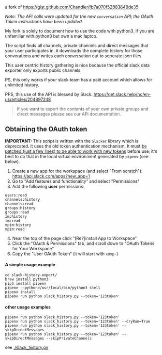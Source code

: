 a fork of https://gist.github.com/Chandler/fb7a070f52883849de35

_Note: The API calls were updated for the new `conversation` API; the OAuth Token instructions have been updated._

My fork is solely to document how to use the code with python3. If you are
unfamiliar with python3 but own a mac laptop.

The script finds all channels, private channels and direct messages
that your user participates in. it downloads the complete history for
those converations and writes each conversation out to seperate json files.

This user centric history gathering is nice because the official slack data exporter
only exports public channels.

PS, this only works if your slack team has a paid account which allows for unlimited history.

PPS, this use of the API is blessed by Slack.
https://get.slack.help/hc/en-us/articles/204897248

> If you want to export the contents of your own private groups and direct messages please see our API documentation.

## Obtaining the OAuth token

**IMPORTANT:** This script is written with the `Slacker` library which is deprecated. It uses the old token authentication mechanism. It must [be patched (just a few lines) to be able to work with new tokens](https://github.com/ismith/slacker/commit/8ff928c59ec77b047b7270d96936e3df7e2bc4fb) before use; it's best to do that in the local virtual environment generated by `pipenv` (see below).

1. Create a new app for the workspace (and select "From scratch"): https://api.slack.com/apps?new_app=1
2. Go to "Add features and functionality" and select "Permissions"
3. Add the following **user** permissions:

```
users:read
channels:history
channels:read
groups:history
groups:read
im:history
im:read
mpim:history
mpim:read
```

4. Near the top of the page click "[Re?]install App to Workspace"
5. Click the "OAuth & Permissions" tab, and scroll down to "OAuth Tokens for Your Workspace"
6. Copy the "User OAuth Token" (it will start with `xoxp-`)

#### A simple usage example

```shell
cd slack-history-export/
brew install python3
pip3 install pipenv
pipenv --python=/usr/local/bin/python3 shell
pipenv install
pipenv run python slack_history.py --token='123token'
```

#### other usage examples

```shell
pipenv run python slack_history.py --token='123token'
pipenv run python slack_history.py --token='123token' --dryRun=True
pipenv run python slack_history.py --token='123token' --skipDirectMessages
pipenv run python slack_history.py --token='123token' --skipDirectMessages --skipPrivateChannels
```

see [./slack_history.py](slack_history.py)
